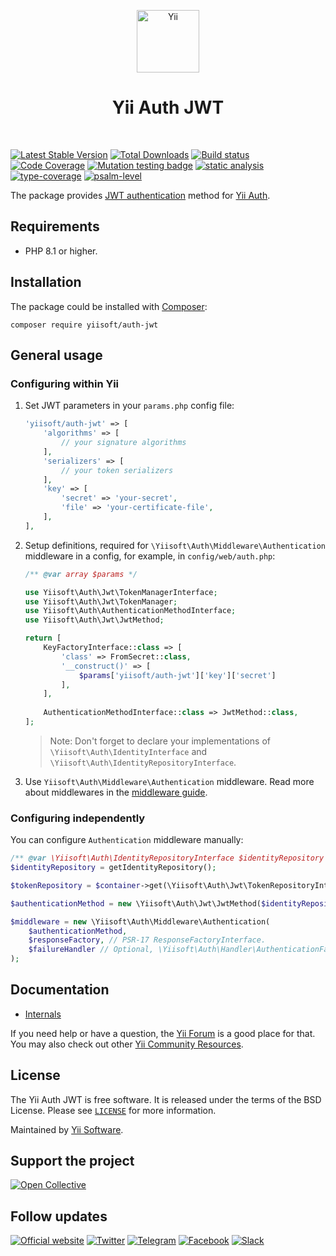 <p align="center">
    <a href="https://github.com/yiisoft" target="_blank">
        <img src="https://yiisoft.github.io/docs/images/yii_logo.svg" height="100px" alt="Yii">
    </a>
    <h1 align="center">Yii Auth JWT</h1>
    <br>
</p>

[![Latest Stable Version](https://poser.pugx.org/yiisoft/auth-jwt/v)](https://packagist.org/packages/yiisoft/auth-jwt)
[![Total Downloads](https://poser.pugx.org/yiisoft/auth-jwt/downloads)](https://packagist.org/packages/yiisoft/auth-jwt)
[![Build status](https://github.com/yiisoft/auth-jwt/actions/workflows/build.yml/badge.svg)](https://github.com/yiisoft/auth-jwt/actions/workflows/build.yml)
[![Code Coverage](https://codecov.io/gh/yiisoft/auth-jwt/branch/master/graph/badge.svg)](https://codecov.io/gh/yiisoft/auth-jwt)
[![Mutation testing badge](https://img.shields.io/endpoint?style=flat&url=https%3A%2F%2Fbadge-api.stryker-mutator.io%2Fgithub.com%2Fyiisoft%2Fauth-jwt%2Fmaster)](https://dashboard.stryker-mutator.io/reports/github.com/yiisoft/auth-jwt/master)
[![static analysis](https://github.com/yiisoft/auth-jwt/workflows/static%20analysis/badge.svg)](https://github.com/yiisoft/auth-jwt/actions?query=workflow%3A%22static+analysis%22)
[![type-coverage](https://shepherd.dev/github/yiisoft/auth-jwt/coverage.svg)](https://shepherd.dev/github/yiisoft/auth-jwt)
[![psalm-level](https://shepherd.dev/github/yiisoft/auth-jwt/level.svg)](https://shepherd.dev/github/yiisoft/auth-jwt)

The package provides [JWT authentication](https://tools.ietf.org/html/rfc7519) method for [Yii Auth](https://github.com/yiisoft/auth/).

## Requirements

- PHP 8.1 or higher.

## Installation

The package could be installed with [Composer](https://getcomposer.org):

```shell
composer require yiisoft/auth-jwt
```

## General usage

### Configuring within Yii

1. Set JWT parameters in your `params.php` config file:

    ```php
    'yiisoft/auth-jwt' => [
        'algorithms' => [
            // your signature algorithms
        ],
        'serializers' => [
            // your token serializers
        ],
        'key' => [
            'secret' => 'your-secret',
            'file' => 'your-certificate-file',
        ],
    ],
    ```

2. Setup definitions, required for `\Yiisoft\Auth\Middleware\Authentication` middleware in a config, for example,
   in `config/web/auth.php`:

    ```php
    /** @var array $params */

    use Yiisoft\Auth\Jwt\TokenManagerInterface;
    use Yiisoft\Auth\Jwt\TokenManager;
    use Yiisoft\Auth\AuthenticationMethodInterface;
    use Yiisoft\Auth\Jwt\JwtMethod;

    return [
        KeyFactoryInterface::class => [
            'class' => FromSecret::class,
            '__construct()' => [
                $params['yiisoft/auth-jwt']['key']['secret']
            ],
        ],
        
        AuthenticationMethodInterface::class => JwtMethod::class,
    ];
    ```

   > Note: Don't forget to declare your implementations of `\Yiisoft\Auth\IdentityInterface` and `\Yiisoft\Auth\IdentityRepositoryInterface`.

3. Use `Yiisoft\Auth\Middleware\Authentication` middleware.
   Read more about middlewares in the [middleware guide](https://github.com/yiisoft/docs/blob/master/guide/en/structure/middleware.md).

### Configuring independently

You can configure `Authentication` middleware manually:

```php
/** @var \Yiisoft\Auth\IdentityRepositoryInterface $identityRepository */
$identityRepository = getIdentityRepository();

$tokenRepository = $container->get(\Yiisoft\Auth\Jwt\TokenRepositoryInterface::class);

$authenticationMethod = new \Yiisoft\Auth\Jwt\JwtMethod($identityRepository, $tokenRepository);

$middleware = new \Yiisoft\Auth\Middleware\Authentication(
    $authenticationMethod,
    $responseFactory, // PSR-17 ResponseFactoryInterface.
    $failureHandler // Optional, \Yiisoft\Auth\Handler\AuthenticationFailureHandler by default.
);
```

## Documentation

- [Internals](docs/internals.md)

If you need help or have a question, the [Yii Forum](https://forum.yiiframework.com/c/yii-3-0/63) is a good place for
that. You may also check out other [Yii Community Resources](https://www.yiiframework.com/community).

## License

The Yii Auth JWT is free software. It is released under the terms of the BSD License.
Please see [`LICENSE`](./LICENSE.md) for more information.

Maintained by [Yii Software](https://www.yiiframework.com/).

## Support the project

[![Open Collective](https://img.shields.io/badge/Open%20Collective-sponsor-7eadf1?logo=open%20collective&logoColor=7eadf1&labelColor=555555)](https://opencollective.com/yiisoft)

## Follow updates

[![Official website](https://img.shields.io/badge/Powered_by-Yii_Framework-green.svg?style=flat)](https://www.yiiframework.com/)
[![Twitter](https://img.shields.io/badge/twitter-follow-1DA1F2?logo=twitter&logoColor=1DA1F2&labelColor=555555?style=flat)](https://twitter.com/yiiframework)
[![Telegram](https://img.shields.io/badge/telegram-join-1DA1F2?style=flat&logo=telegram)](https://t.me/yii3en)
[![Facebook](https://img.shields.io/badge/facebook-join-1DA1F2?style=flat&logo=facebook&logoColor=ffffff)](https://www.facebook.com/groups/yiitalk)
[![Slack](https://img.shields.io/badge/slack-join-1DA1F2?style=flat&logo=slack)](https://yiiframework.com/go/slack)
